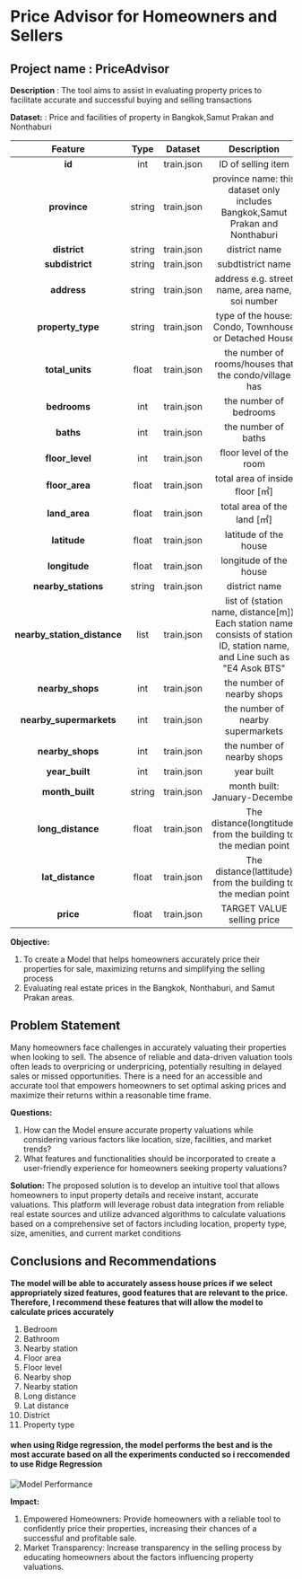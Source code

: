 # Price Advisor for Homeowners and Sellers
## Project name :  PriceAdvisor
**Description** : The tool aims to assist in evaluating property prices to facilitate accurate and successful buying and selling transactions

**Dataset:** : Price and facilities of property in Bangkok,Samut Prakan and Nonthaburi 

| Feature          | Type       | Dataset                               | Description                                      |
|:----------------:|:----------:|:-------------------------------------:|:------------------------------------------------:|
| **id**   | int | train.json | ID of selling item 
| **province** | string      | train.json | province name: this dataset only includes Bangkok,Samut Prakan and Nonthaburi|
| **district** | string | train.json | district name       |
| **subdistrict**      | string  |train.json            | subdtistrict name |
| **address**    | string     | train.json  | address e.g. street name, area name, soi number |
| **property_type** | string | train.json | type of the house: Condo, Townhouse or Detached House  |
| **total_units** | float | train.json | the number of rooms/houses that the condo/village has      |
| **bedrooms** |int| train.json | the number of bedrooms    |
| **baths** | int | train.json | the number of baths       |
| **floor_level** | int | train.json | floor level of the room  |
| **floor_area** | float | train.json | total area of inside floor [㎡]  |
| **land_area** | float | train.json | total area of the land [㎡]      |
| **latitude** | float | train.json | latitude of the house    |
| **longitude** |float | train.json | longitude of the house    |
| **nearby_stations** | string | train.json | district name       |
| **nearby_station_distance** | list | train.json | list of (station name, distance[m]). Each station name consists of station ID, station name, and Line such as "E4 Asok BTS"|
| **nearby_shops** | int| train.json | the number of nearby shops     |
| **nearby_supermarkets** | int| train.json | the number of nearby supermarkets    |
| **nearby_shops** | int| train.json | the number of nearby shops   |
| **year_built** | int| train.json | year built |
| **month_built** | string| train.json | month built: January-December |
| **long_distance** | float | train.json | The distance(longtitude) from the building to the median point |
| **lat_distance** | float | train.json | The distance(lattitude) from the building to the median point |
| **price** | float | train.json | TARGET VALUE selling price|

**Objective:**
1. To create a Model that helps homeowners accurately price their properties for sale, maximizing returns and simplifying the selling process
2. Evaluating real estate prices in the Bangkok, Nonthaburi, and Samut Prakan areas.
               

## Problem Statement
Many homeowners face challenges in accurately valuating their properties when looking to sell. The absence of reliable and data-driven valuation tools often leads to overpricing or underpricing, potentially resulting in delayed sales or missed opportunities. There is a need for an accessible and accurate tool that empowers homeowners to set optimal asking prices and maximize their returns within a reasonable time frame.


**Questions:**  
1. How can the Model ensure accurate property valuations while considering various factors like location, size, facilities, and market trends?
2. What features and functionalities should be incorporated to create a user-friendly experience for homeowners seeking property valuations?

**Solution:** The proposed solution is to develop an intuitive tool that allows homeowners to input property details and receive instant, accurate valuations. This platform will leverage robust data integration from reliable real estate sources and utilize advanced algorithms to calculate valuations based on a comprehensive set of factors including location, property type, size, amenities, and current market conditions

## Conclusions and Recommendations

**The model will be able to accurately assess house prices if we select appropriately sized features, good features that are relevant to the price. Therefore, I recommend these features that will allow the model to calculate prices accurately**
1. Bedroom 
2. Bathroom  
3. Nearby station
4. Floor area 
5. Floor level
6. Nearby shop 
7. Nearby station
8. Long distance 
9. Lat distance
10. District
11. Property type 
#### when using Ridge regression, the model performs the best and is the most accurate based on all the experiments conducted so i reccomended to use Ridge Regression

![Model Performance](../Pictures/modelperformance.png)







**Impact:** 
1. Empowered Homeowners: Provide homeowners with a reliable tool to confidently price their properties, increasing their chances of a successful and profitable sale.
2. Market Transparency: Increase transparency in the selling process by educating homeowners about the factors influencing property valuations.





```python

```
